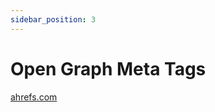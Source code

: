 ```yaml
---
sidebar_position: 3
---
```


# Open Graph Meta Tags

[ahrefs.com](https://ahrefs.com/blog/open-graph-meta-tags/)
